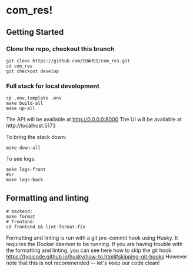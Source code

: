 # com_res!

## Getting Started

### Clone the repo, checkout this branch
```console
git clone https://github.com/CUAHSI/com_res.git
cd com_res
git checkout develop
```

### Full stack for local development
```console
cp .env.template .env
make build-all
make up-all
```
The API will be available at http://0.0.0.0:8000
The UI will be available at http://localhost:5173

To bring the stack down:
```console
make down-all
```
To see logs:
```console
make logs-front
#or
make logs-back
```
## Formatting and linting
```console
# backend:
make format
# frontend:
cd frontend && lint-format-fix
```
Formatting and linting is run with a git pre-commit hook using Husky.
It requires the Docker daemon to be running.
If you are having trouble with the formatting and linting, you can see here how to skip the git hook:
https://typicode.github.io/husky/how-to.html#skipping-git-hooks
However note that this is not recommended -- let's keep our code clean!